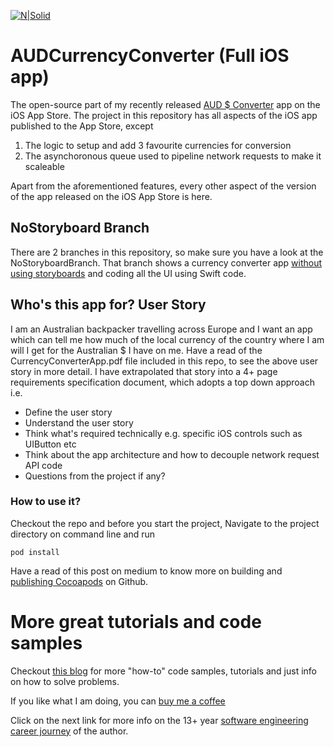 [![N|Solid](https://mydaytodo.com/wp-content/uploads/2018/08/MDTicon-1-150x150.png)](https://mydaytodo.com/)
# AUDCurrencyConverter (Full iOS app)
The open-source part of my recently released [AUD $ Converter] app on the iOS App Store. The project in this repository has all aspects of the iOS app published to the App Store, except 
1. The logic to setup and add 3 favourite currencies for conversion
2. The asynchoronous queue used to pipeline network requests to make it scaleable

Apart from the aforementioned features, every other aspect of the version of the app released on the iOS App Store is here. 

## NoStoryboard Branch
There are 2 branches in this repository, so make sure you have a look at the NoStoryboardBranch. That branch shows a currency converter app [without using storyboards] and coding all the UI using Swift code.

## Who's this app for? User Story
I am an Australian backpacker travelling across Europe and I want an app which can tell me how much of the local currency of the country where I am will I get for the Australian $ I have on me. Have a read of the CurrencyConverterApp.pdf file included in this repo, to see the above user story in more detail. I have extrapolated that story into a 4+ page requirements specification document, which adopts a top down approach i.e. 
- Define the user story
- Understand the user story
- Think what's required technically e.g. specific iOS controls such as UIButton etc
- Think about the app architecture and how to decouple network request API code
- Questions from the project if any?

### How to use it?
Checkout the repo and before you start the project,
Navigate to the project directory on command line and run 
```
pod install
```

Have a read of this post on medium to know more on building and [publishing Cocoapods] on Github.

# More great tutorials and code samples
Checkout [this blog] for more "how-to" code samples, tutorials and just info on how to solve problems.

If you like what I am doing, you can [buy me a coffee]

Click on the next link for more info on the 13+ year [software engineering career journey] of the author.

[buy me a coffee]: https://www.buymeacoffee.com/bhumansoni
[software engineering career journey]: https://mydaytodo.com/the-3-stages-of-a-software-engineering-career/
[this blog]: https://mydaytodo.com/blog/

[CurrencyAPI pod on Github]: https://github.com/cptdanko/CurrencyAPI
[AUD $ Converter]: https://apps.apple.com/au/app/aud-$-currency-converter/id1501784723
[apps]: https://mydaytodo.com/apps/
[publishing Cocoapods]: https://medium.com/@bhuman.soni/open-source-currencyapi-cocoapod-on-github-9734f068b650
[My Day To-Do]: https://mydaytodo.com/
[blog]: https://mydaytodo.com/blog
[without using storyboards]:https://github.com/cptdanko/AUDCurrencyConverter/tree/noStoryboard
